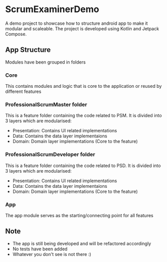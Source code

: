 # ScrumExaminerDemo

A demo project to showcase how to structure android app to make it modular and scaleable.
The project is developed using Kotlin and Jetpack Compose.

## App Structure

Modules have been grouped in folders

### Core
This contains modules and logic that is core to the application or reused by different features

### ProfessionalScrumMaster folder
This is a feature folder containing the code related to PSM. It is divided into 3 layers which are modularised:
- Presentation: Contains UI related implementations
- Data: Contains the data layer implementaions
- Domain: Domain layer implementations (Core to the feature)

### ProfessionalScrumDeveloper folder
This is a feature folder containing the code related to PSD. It is divided into 3 layers which are modularised:
- Presentation: Contains UI related implementations
- Data: Contains the data layer implementaions
- Domain: Domain layer implementations (Core to the feature)

### App
The app module serves as the starting/connecting point for all features

## Note
- The app is still being developed and will be refactored accordingly
- No tests have been added
- Whatever you don't see is not there :)
